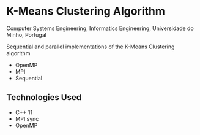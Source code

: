 # K-Means Clustering Algorithm
Computer Systems Engineering, Informatics Engineering, Universidade do Minho, Portugal

Sequential and parallel implementations of the K-Means Clustering algorithm
- OpenMP
- MPI
- Sequential

## Technologies Used
- C++ 11
- MPI sync
- OpenMP